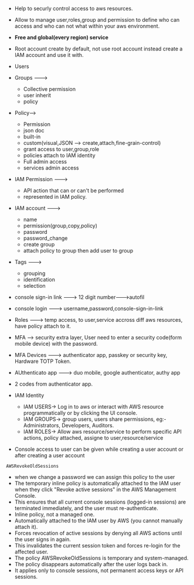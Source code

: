 * Help to securly control access to aws resources.
* Allow to manage user,roles,group and permission to define who can access and who can not what within your aws environment.
* **Free and global(every region) service**
* Root account create by default, not use root account instead create a IAM account and use it with.

* Users

* Groups ---> 
    * Collective permission
    * user inherit
    * policy

* Policy--> 
    * Permission
    * json doc
    * built-in 
    * custom(visual,JSON --> create,attach,fine-grain-control)
    * grant access to user,group,role
    * policies attach to IAM identity
    * Full admin access
    * services admin access

* IAM Permission --->
    * API action that can or can't be performed
    * represented in IAM policy.

* IAM account ---> 
    * name
    * permission(group,copy,policy)
    * password
    * password_change
    * create group
    * attach policy to group then add user to group

* Tags ---> 
    * grouping
    * identification
    * selection

* console sign-in link ---> 12 digit number--->autofil
* console login ---> username,password,console-sign-in-link
* Roles ---> temp access, to user,service accross diff aws resources, have policy attach to it.
* MFA --> security extra layer, User need to enter a security code(form mobile device) with the password.
* MFA Devices ---> authenticator app, passkey or security key, Hardware TOTP Token.
* AUthenticato app ---> duo mobile, google authenticator, authy app
* 2 codes  from authenticator app.


* IAM Identity
    * IAM USERS-> Log in to aws or interact with AWS resource programmatically or by clicking the UI console.
    * IAM GROUPS-> group users, users share permissions, eg:-Administrators, Developers, Auditors.
    * IAM ROLES-> Allow aws resource/service to perform specific API actions, policy attached, assigne to user,resource/service


* Console access to user can be given while creating a user account or after creating a user account

`AWSRevokeOldSessions`
* when we change a password we can assign this policy to the user
* The temporary inline policy is automatically attached to the IAM user when they click "Revoke active sessions" in the AWS Management Console.
* This ensures that all current console sessions (logged-in sessions) are terminated immediately, and the user must re-authenticate.
* Inline policy, not a managed one.
* Automatically attached to the IAM user by AWS (you cannot manually attach it).
* Forces revocation of active sessions by denying all AWS actions until the user signs in again.
* This invalidates the current session token and forces re-login for the affected user.
* The policy AWSRevokeOldSessions is temporary and system-managed.
* The policy disappears automatically after the user logs back in.
* It applies only to console sessions, not permanent access keys or API sessions.